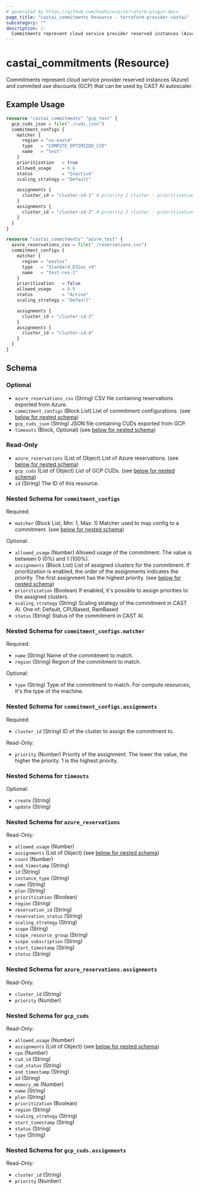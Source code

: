 ```yaml
---
# generated by https://github.com/hashicorp/terraform-plugin-docs
page_title: "castai_commitments Resource - terraform-provider-castai"
subcategory: ""
description: |-
  Commitments represent cloud service provider reserved instances (Azure) and commited use discounts (GCP) that can be used by CAST AI autoscaler.
---
```


# castai_commitments (Resource)

Commitments represent cloud service provider reserved instances (Azure) and commited use discounts (GCP) that can be used by CAST AI autoscaler.

## Example Usage

```terraform
resource "castai_commitments" "gcp_test" {
  gcp_cuds_json = file("./cuds.json")
  commitment_configs {
    matcher {
      region = "us-east4"
      type   = "COMPUTE_OPTIMIZED_C2D"
      name   = "test"
    }
    prioritization   = true
    allowed_usage    = 0.6
    status           = "Inactive"
    scaling_strategy = "Default"

    assignments {
      cluster_id = "cluster-id-1" # priority 1 cluster - prioritization is enabled
    }
    assignments {
      cluster_id = "cluster-id-2" # priority 2 cluster - prioritization is enabled
    }
  }
}

resource "castai_commitments" "azure_test" {
  azure_reservations_csv = file("./reservations.csv")
  commitment_configs {
    matcher {
      region = "eastus"
      type   = "Standard_D32as_v4"
      name   = "test-res-1"
    }
    prioritization   = false
    allowed_usage    = 0.9
    status           = "Active"
    scaling_strategy = "Default"

    assignments {
      cluster_id = "cluster-id-3"
    }
    assignments {
      cluster_id = "cluster-id-4"
    }
  }
}
```

<!-- schema generated by tfplugindocs -->
## Schema

### Optional

- `azure_reservations_csv` (String) CSV file containing reservations exported from Azure.
- `commitment_configs` (Block List) List of commitment configurations. (see [below for nested schema](#nestedblock--commitment_configs))
- `gcp_cuds_json` (String) JSON file containing CUDs exported from GCP.
- `timeouts` (Block, Optional) (see [below for nested schema](#nestedblock--timeouts))

### Read-Only

- `azure_reservations` (List of Object) List of Azure reservations. (see [below for nested schema](#nestedatt--azure_reservations))
- `gcp_cuds` (List of Object) List of GCP CUDs. (see [below for nested schema](#nestedatt--gcp_cuds))
- `id` (String) The ID of this resource.

<a id="nestedblock--commitment_configs"></a>
### Nested Schema for `commitment_configs`

Required:

- `matcher` (Block List, Min: 1, Max: 1) Matcher used to map config to a commitment. (see [below for nested schema](#nestedblock--commitment_configs--matcher))

Optional:

- `allowed_usage` (Number) Allowed usage of the commitment. The value is between 0 (0%) and 1 (100%).
- `assignments` (Block List) List of assigned clusters for the commitment. If prioritization is enabled, the order of the assignments indicates the priority. The first assignment has the highest priority. (see [below for nested schema](#nestedblock--commitment_configs--assignments))
- `prioritization` (Boolean) If enabled, it's possible to assign priorities to the assigned clusters.
- `scaling_strategy` (String) Scaling strategy of the commitment in CAST AI. One of: Default, CPUBased, RamBased
- `status` (String) Status of the commitment in CAST AI.

<a id="nestedblock--commitment_configs--matcher"></a>
### Nested Schema for `commitment_configs.matcher`

Required:

- `name` (String) Name of the commitment to match.
- `region` (String) Region of the commitment to match.

Optional:

- `type` (String) Type of the commitment to match. For compute resources, it's the type of the machine.


<a id="nestedblock--commitment_configs--assignments"></a>
### Nested Schema for `commitment_configs.assignments`

Required:

- `cluster_id` (String) ID of the cluster to assign the commitment to.

Read-Only:

- `priority` (Number) Priority of the assignment. The lower the value, the higher the priority. 1 is the highest priority.



<a id="nestedblock--timeouts"></a>
### Nested Schema for `timeouts`

Optional:

- `create` (String)
- `update` (String)


<a id="nestedatt--azure_reservations"></a>
### Nested Schema for `azure_reservations`

Read-Only:

- `allowed_usage` (Number)
- `assignments` (List of Object) (see [below for nested schema](#nestedobjatt--azure_reservations--assignments))
- `count` (Number)
- `end_timestamp` (String)
- `id` (String)
- `instance_type` (String)
- `name` (String)
- `plan` (String)
- `prioritization` (Boolean)
- `region` (String)
- `reservation_id` (String)
- `reservation_status` (String)
- `scaling_strategy` (String)
- `scope` (String)
- `scope_resource_group` (String)
- `scope_subscription` (String)
- `start_timestamp` (String)
- `status` (String)

<a id="nestedobjatt--azure_reservations--assignments"></a>
### Nested Schema for `azure_reservations.assignments`

Read-Only:

- `cluster_id` (String)
- `priority` (Number)



<a id="nestedatt--gcp_cuds"></a>
### Nested Schema for `gcp_cuds`

Read-Only:

- `allowed_usage` (Number)
- `assignments` (List of Object) (see [below for nested schema](#nestedobjatt--gcp_cuds--assignments))
- `cpu` (Number)
- `cud_id` (String)
- `cud_status` (String)
- `end_timestamp` (String)
- `id` (String)
- `memory_mb` (Number)
- `name` (String)
- `plan` (String)
- `prioritization` (Boolean)
- `region` (String)
- `scaling_strategy` (String)
- `start_timestamp` (String)
- `status` (String)
- `type` (String)

<a id="nestedobjatt--gcp_cuds--assignments"></a>
### Nested Schema for `gcp_cuds.assignments`

Read-Only:

- `cluster_id` (String)
- `priority` (Number)


